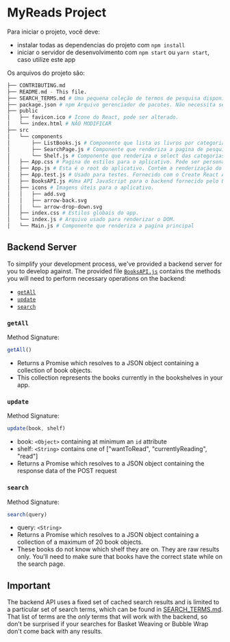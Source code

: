 # MyReads Project

Para iniciar o projeto, você deve:

* instalar todas as dependencias do projeto com `npm install`
* iniciar o servidor de desenvolvimento com `npm start` ou `yarn start`, caso utilize este app

Os arquivos do projeto são:
```bash
├── CONTRIBUTING.md
├── README.md - This file.
├── SEARCH_TERMS.md # Uma pequena coleção de termos de pesquisa disponíveis para você usar com seu aplicativo.
├── package.json # npm Arquivo gerenciador de pacotes. Não necessita ser modificado.
├── public
│   ├── favicon.ico # Icone do React, pode ser alterado.
│   └── index.html # NÃO MODIFICAR
├── src
│   └── components
│       ├── ListBooks.js # Componente que lista os livros por categoria na pagina principal
│       ├── SearchPage.js # Componente que renderiza a pagina de pesquisa
│       └── Shelf.js # Componente que renderiza o select das categorias e faz a troca de categoria dos livros
│   ├── App.css # Pagina de estilos para o aplicativo. Pode ser personalizada.
│   ├── App.js # Esta é o root do aplicativo. Contém a renderização do app e o router.
│   ├── App.test.js # Usado para testes. Fornecido com o Create React App. O teste não é obrigatório.
│   ├── BooksAPI.js #Uma API JavaScript para o backend fornecido pelo Udacity. Instruções para os métodos estão abaixo.
│   ├── icons # Imagens úteis para o aplicativo.
│   │   ├── add.svg
│   │   ├── arrow-back.svg
│   │   └── arrow-drop-down.svg
│   ├── index.css # Estilos globais do app.
│   └── index.js # Arquivo usado para renderizar o DOM.
│   └── Main.js # Componente que renderiza a pagina principal
```

## Backend Server

To simplify your development process, we've provided a backend server for you to develop against. The provided file [`BooksAPI.js`](src/BooksAPI.js) contains the methods you will need to perform necessary operations on the backend:

* [`getAll`](#getall)
* [`update`](#update)
* [`search`](#search)

### `getAll`

Method Signature:

```js
getAll()
```

* Returns a Promise which resolves to a JSON object containing a collection of book objects.
* This collection represents the books currently in the bookshelves in your app.

### `update`

Method Signature:

```js
update(book, shelf)
```

* book: `<Object>` containing at minimum an `id` attribute
* shelf: `<String>` contains one of ["wantToRead", "currentlyReading", "read"]  
* Returns a Promise which resolves to a JSON object containing the response data of the POST request

### `search`

Method Signature:

```js
search(query)
```

* query: `<String>`
* Returns a Promise which resolves to a JSON object containing a collection of a maximum of 20 book objects.
* These books do not know which shelf they are on. They are raw results only. You'll need to make sure that books have the correct state while on the search page.

## Important
The backend API uses a fixed set of cached search results and is limited to a particular set of search terms, which can be found in [SEARCH_TERMS.md](SEARCH_TERMS.md). That list of terms are the _only_ terms that will work with the backend, so don't be surprised if your searches for Basket Weaving or Bubble Wrap don't come back with any results.
